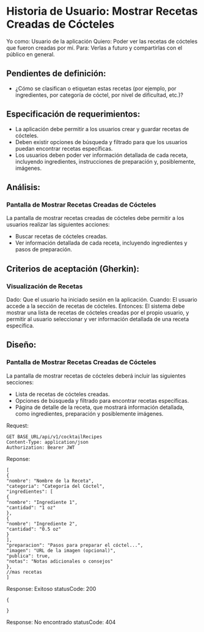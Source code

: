 # Historia de Usuario: Mostrar Recetas Creadas de Cócteles

Yo como: Usuario de la aplicación
Quiero: Poder ver las recetas de cócteles que fueron creadas por mí.
Para: Verlas a futuro y compartirlas con el público en general.

## Pendientes de definición:

- ¿Cómo se clasifican o etiquetan estas recetas (por ejemplo, por ingredientes, por categoría de cóctel, por nivel de dificultad, etc.)?

## Especificación de requerimientos:
- La aplicación debe permitir a los usuarios crear y guardar recetas de cócteles.
- Deben existir opciones de búsqueda y filtrado para que los usuarios puedan encontrar recetas específicas.
- Los usuarios deben poder ver información detallada de cada receta, incluyendo ingredientes, instrucciones de preparación y, posiblemente, imágenes.


## Análisis: 

### Pantalla de Mostrar Recetas Creadas de Cócteles
La pantalla de mostrar recetas creadas de cócteles debe permitir a los usuarios realizar las siguientes acciones:

- Buscar recetas de cócteles creadas.
- Ver información detallada de cada receta, incluyendo ingredientes y pasos de preparación.


## Criterios de aceptación (Gherkin): 

### Visualización de Recetas
Dado: Que el usuario ha iniciado sesión en la aplicación.
Cuando: El usuario accede a la sección de recetas de cócteles.
Entonces: El sistema debe mostrar una lista de recetas de cócteles creadas por el propio usuario, y permitir al usuario seleccionar y ver información detallada de una receta específica.

## Diseño: 
### Pantalla de Mostrar Recetas Creadas de Cócteles
La pantalla de mostrar recetas de cócteles deberá incluir las siguientes secciones:

- Lista de recetas de cócteles creadas.
- Opciones de búsqueda y filtrado para encontrar recetas específicas.
- Página de detalle de la receta, que mostrará información detallada, como ingredientes, preparación y posiblemente imágenes.

Request:
```
GET BASE_URL/api/v1/cocktailRecipes
Content-Type: application/json
Authorization: Bearer JWT
```

Reponse:
```
[
{
"nombre": "Nombre de la Receta",
"categoria": "Categoría del Cóctel",
"ingredientes": [
{
"nombre": "Ingrediente 1",
"cantidad": "1 oz"
},
{
"nombre": "Ingrediente 2",
"cantidad": "0.5 oz"
}
],
"preparacion": "Pasos para preparar el cóctel...",
"imagen": "URL de la imagen (opcional)",
"publica": true,
"notas": "Notas adicionales o consejos"
},
//mas recetas
]
```
Response: Exitoso statusCode: 200
```
{

}
```
Response: No encontrado statusCode: 404
